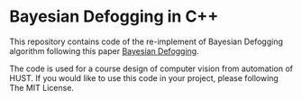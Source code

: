# Bayesian Defogging in C++

This repository contains code of the re-implement of Bayesian Defogging algorithm following this paper [Bayesian Defogging](https://www.cs.drexel.edu/~kon/codeanddata/defog/).

The code is used for a course design of computer vision from automation of HUST.
If you would like to use this code in your project, please following The MIT License.
